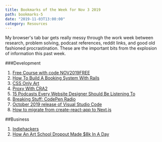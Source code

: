 ```yaml
---
title: Bookmarks of the Week for Nov 3 2019
path: bookmarks-5
date: "2019-11-03T13:00:00"
category: Resources
---
```

My browser's tab bar gets really messy through the work week between research, problem solving, podcast references, reddit links, and good old fashioned procrastination. These are the important bits from the explosion of information this past week.

###Development
1. [Free Course with code NOV2019FREE](https://www.udemy.com/course/automate/)
1. [How To Build A Booking System With Rails](https://medium.com/@TressaSanders/how-to-build-a-booking-system-with-ruby-on-rails-part-1-d9d57ed94d32)
1. [CSS Only Art](https://diana-adrianne.com/purecss-lace/)
1. [Proxy With CRA2](https://stackoverflow.com/questions/52605997/when-specified-proxy-in-package-json-must-be-a-string)
1. [15 Podcasts Every Website Designer Should Be Listening To](https://line25.com/inspiration/best-web-design-podcasts)
1. [Breaking Stuff: CodePen Radio](https://blog.codepen.io/2019/11/06/243-breaking-stuff/)
1. [October 2019 release of Visual Studio Code](https://code.visualstudio.com/updates/v1_40)
1. [How to migrate from create-react-app to Next.js](https://www.pheuberger.com/convert-create-react-app-to-nextjs/)

##Business
1. [Indiehackers](https://www.indiehackers.com/)
1. [How An Art School Dropout Made $8k In A Day](https://www.youtube.com/watch?v=-JpBRdjffbQ&feature=youtu.be)
